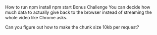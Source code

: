 How to run
npm install
npm start
Bonus Challenge
You can decide how much data to actually give back to the browser instead of streaming the whole video like Chrome asks.

Can you figure out how to make the chunk size 10kb per request?
